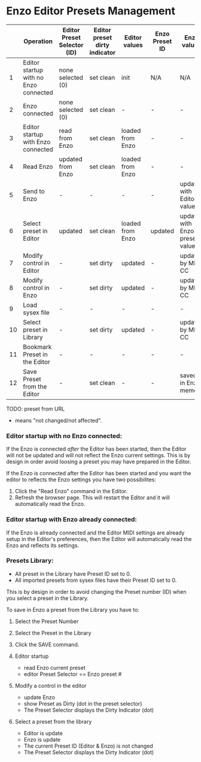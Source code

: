 Enzo Editor Presets Management
==============================
             
|    | Operation                             | Editor Preset Selector \(ID\) | Editor preset dirty indicator | Editor values  | Enzo Preset ID | Enzo values                     |
|----|---------------------------------------|-------------------------------|-------------------------------|----------------|----------------|---------------------------------|
|  1 | Editor startup with no Enzo connected | none selected \(0\)           | set clean                     | init           | N/A            | N/A                             |
|  2 | Enzo connected                        | none selected \(0\)           | set clean                     | \-             | \-             | \-                              |
|  3 | Editor startup with Enzo connected    | read from Enzo                | set clean                     | loaded from Enzo | \-           | \-                              |
|  4 | Read Enzo                             | updated from Enzo             | set clean                     | loaded from Enzo | \-           | \-                              |
|  5 | Send to Enzo                          | \-                            | \-                            | \-             | \-             | updated with Editor values      |
|  6 | Select preset in Editor               | updated                       | set clean                     | loaded from Enzo | updated      | updated with Enzo preset values |
|  7 | Modify control in Editor              | \-                            | set dirty                     | updated        | \-             | updated by MIDI CC              |
|  8 | Modify control in Enzo                | \-                            | set dirty                     | updated        | \-             | updated by MIDI CC              |
|  9 | Load sysex file                       | \-                            | \-                            | \-             | \-             | \-                              |
| 10 | Select preset in Library              | \-                            | set dirty                     | updated        | \-             | updated by MIDI CC              |
| 11 | Bookmark Preset in the Editor         | \-                            | \-                            | \-             | \-             | \-                              |
| 12 | Save Preset from the Editor           | \-                            | set clean                     | \-             | \-             | saved in Enzo memory            |

TODO: preset from URL

- means "not changed/not affected".

### Editor startup with no Enzo connected: 

If the Enzo is connected _after_ the Editor has been started, then the Editor will not be updated and will not reflect the Enzo current settings. This is by design in order
avoid loosing a preset you may have prepared in the Editor. 

If the Enzo is connected after the Editor has been started and you want the editor to reflects the Enzo settings you have two possibilites:

1. Click the "Read Enzo" command in the Editor.
2. Refresh the browser page. This will restart the Editor and it will automatically read the Enzo. 

### Editor startup with Enzo already connected:

If the Enzo is already connected and the Editor MIDI settings are already setup in the Editor's preferences, then the Editor will automatically
read the Enzo and reflects its settings. 

### Presets Library:

- All preset in the Library have Preset ID set to 0.
- All imported presets from sysex files have their Preset ID set to 0.

This is by design in order to avoid changing the Preset number (ID) when you select a preset in the Library.

To save in Enzo a preset from the Library you have to:

1. Select the Preset Number
2. Select the Preset in the Library
3. Click the SAVE command.



1. Editor startup
    - read Enzo current preset
    - editor Preset Selector == Enzo preset #
    
2. Modify a control in the editor
    - update Enzo
    - show Preset as Dirty (dot in the preset selector)
    - The Preset Selector displays the Dirty Indicator (dot)
    
5. Select a preset from the library
    - Editor is update
    - Enzo is update
    - The current Preset ID (Editor & Enzo) is not changed
    - The Preset Selector displays the Dirty Indicator (dot)    
